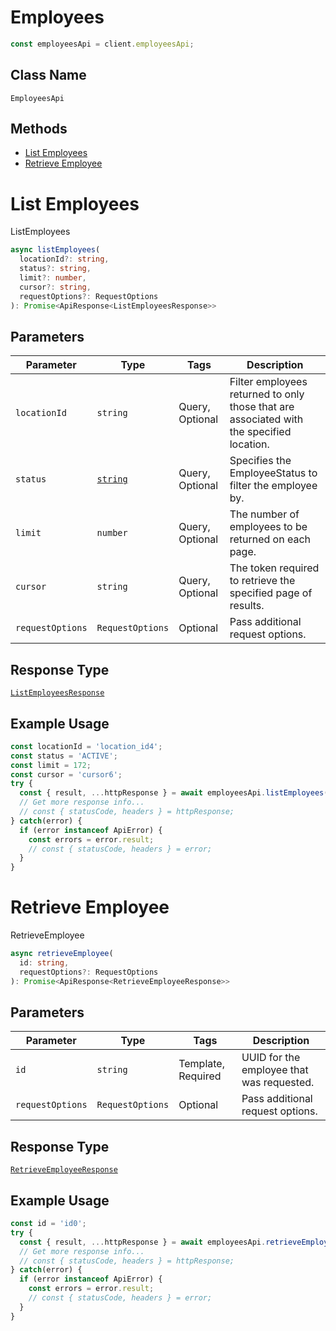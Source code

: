 # Employees

```ts
const employeesApi = client.employeesApi;
```

## Class Name

`EmployeesApi`

## Methods

* [List Employees](/doc/api/employees.md#list-employees)
* [Retrieve Employee](/doc/api/employees.md#retrieve-employee)


# List Employees

ListEmployees

```ts
async listEmployees(
  locationId?: string,
  status?: string,
  limit?: number,
  cursor?: string,
  requestOptions?: RequestOptions
): Promise<ApiResponse<ListEmployeesResponse>>
```

## Parameters

| Parameter | Type | Tags | Description |
|  --- | --- | --- | --- |
| `locationId` | `string` | Query, Optional | Filter employees returned to only those that are associated with the specified location. |
| `status` | [`string`](/doc/models/employee-status.md) | Query, Optional | Specifies the EmployeeStatus to filter the employee by. |
| `limit` | `number` | Query, Optional | The number of employees to be returned on each page. |
| `cursor` | `string` | Query, Optional | The token required to retrieve the specified page of results. |
| `requestOptions` | `RequestOptions` | Optional | Pass additional request options. |

## Response Type

[`ListEmployeesResponse`](/doc/models/list-employees-response.md)

## Example Usage

```ts
const locationId = 'location_id4';
const status = 'ACTIVE';
const limit = 172;
const cursor = 'cursor6';
try {
  const { result, ...httpResponse } = await employeesApi.listEmployees(locationId, status, limit, cursor);
  // Get more response info...
  // const { statusCode, headers } = httpResponse;
} catch(error) {
  if (error instanceof ApiError) {
    const errors = error.result;
    // const { statusCode, headers } = error;
  }
}
```


# Retrieve Employee

RetrieveEmployee

```ts
async retrieveEmployee(
  id: string,
  requestOptions?: RequestOptions
): Promise<ApiResponse<RetrieveEmployeeResponse>>
```

## Parameters

| Parameter | Type | Tags | Description |
|  --- | --- | --- | --- |
| `id` | `string` | Template, Required | UUID for the employee that was requested. |
| `requestOptions` | `RequestOptions` | Optional | Pass additional request options. |

## Response Type

[`RetrieveEmployeeResponse`](/doc/models/retrieve-employee-response.md)

## Example Usage

```ts
const id = 'id0';
try {
  const { result, ...httpResponse } = await employeesApi.retrieveEmployee(id);
  // Get more response info...
  // const { statusCode, headers } = httpResponse;
} catch(error) {
  if (error instanceof ApiError) {
    const errors = error.result;
    // const { statusCode, headers } = error;
  }
}
```

